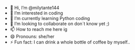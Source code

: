 - 👋 Hi, I’m @milytante144
- 👀 I’m interested in coding
- 🌱 I’m currently learning Python coding
- 💞️ I’m looking to collaborate on don´t know yet ;)
- 📫 How to reach me here ig
- 😄 Pronouns: she/her
- ⚡ Fun fact: I can drink a whole bottle of coffee by myself..

<!---
milytante144/milytante144 is a ✨ special ✨ repository because its `README.md` (this file) appears on your GitHub profile.
You can click the Preview link to take a look at your changes.
--->
